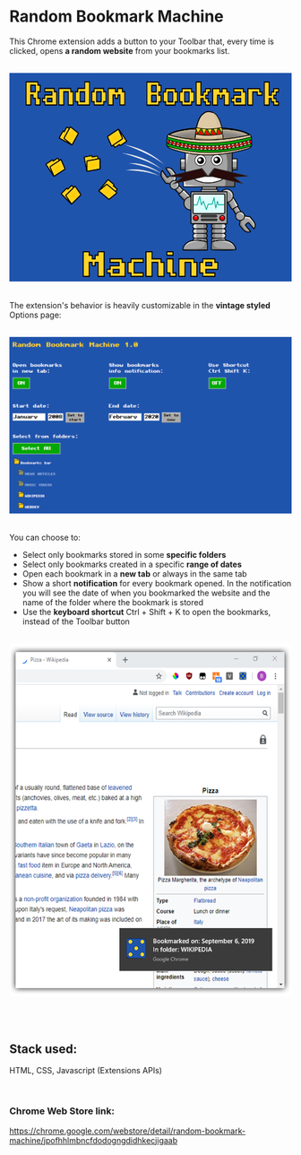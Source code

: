 # Random Bookmark Machine

This Chrome extension adds a button to your Toolbar that, every time is clicked, opens **a random website** from your bookmarks list.

<br>
<div align="center" >
  <img src="Docs/Screenshots/promo_image_large.png" alt="Random Bookmark Machine screenshot 1" width="640px">
</div>
<br>

The extension's behavior is heavily customizable in the **vintage styled** Options page:

<br>
<div align="center" >
  <img src="Docs/Screenshots/options_page.png" alt="Random Bookmark Machine screenshot 2" width="640px">
</div>
<br>

You can choose to:
- Select only bookmarks stored in some **specific folders**
- Select only bookmarks created in a specific **range of dates**
- Open each bookmark in a **new tab** or always in the same tab
- Show a short **notification** for every bookmark opened. In the notification you will see the date of when you bookmarked the website and the name of the folder where the bookmark is stored
- Use the **keyboard shortcut** Ctrl + Shift + K to open the bookmarks, instead of the Toolbar button

<br>
<div align="center" >
  <img src="Docs/Screenshots/notification_RBM.png" alt="Random Bookmark Machine screenshot 3" width="640px">
</div> 
<br>

&nbsp;  

## Stack used:

HTML, CSS, Javascript (Extensions APIs)

&nbsp;
  
### Chrome Web Store link: 

https://chrome.google.com/webstore/detail/random-bookmark-machine/jpofhhlmbncfdodogngdidhkecjigaab